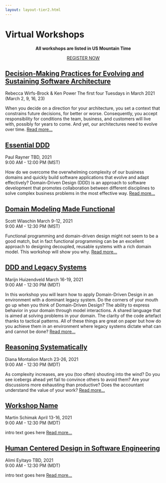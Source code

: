 ```yaml
---
layout: layout-tier2.html
---
```

<div class="section hero workshops"></div>
<div class="container">
    <div class="col-lg-8 col-lg-offset-2">
        <h1 class="text-center">Virtual Workshops</h1>
        <div class="row">
            <div class="col-xs-12" align="center">
                <p><strong>All workshops are listed in US Mountain Time</strong></p>
                <a class="btn" href="https://ti.to/EDDD/explore-ddd-2021-spring-workshops">REGISTER NOW</a>
            </div>
        </div>
    </div>
</div>
<div class="container workshops-index-page">
    <div class="col-lg-10 col-lg-offset-1">
        <!-- begin workshop element -->
        <div class="row">
            <div class="col-xs-12 col-sm-2">
                <div class="speaker-container">
                    <a href="rebecca-wirfs-brock-and-ken-power.html"><div class="co-workshop-img rebecca-and-ken"></div></a>
                    </div>
                </div>
            <div class="col-xs-12 col-sm-10 workshops-index-page--item">
                <h2><a href="rebecca-wirfs-brock-and-ken-power.html">Decision-Making Practices for Evolving and Sustaining Software Architecture</a></h2>
                <p>
                    <span class="speaker-name">Rebecca Wirfs-Brock &amp; Ken Power</span>
                    <span class="duration">The first four Tuesdays in March 2021<br>(March 2, 9, 16, 23)</span>
                </p>
                <p>When you decide on a direction for your architecture, you set a context that constrains future decisions, for better or worse. Consequently, you accept responsibility for conditions the team, business, and customers will live with, possibly for years to come. And yet, our architectures need to evolve over time. <a href="rebecca-wirfs-brock-and-ken-power.html">Read more...</a></p>
            </div>
        </div>
        <!-- begin workshop element -->
        <div class="row">
            <div class="col-xs-12 col-sm-2">
                <div class="speaker-container">
                    <a href="paul-rayner.html"><div class="speaker-img paul-rayner"></div></a>
                </div>
            </div>
            <div class="col-xs-12 col-sm-10 workshops-index-page--item">
                <h2><a href="paul-rayner.html">Essential DDD</a></h2>
                <p>
                    <span class="speaker-name">Paul Rayner</span>
                    <span class="duration">TBD, 2021<br>9:00 AM - 12:00 PM (MST)</span>
                </p>
                <p>How do we overcome the overwhelming complexity of our business domains and quickly build software applications that evolve and adapt effectively? Domain-Driven Design (DDD) is an approach to software development that promotes collaboration between different disciplines to solve complex business problems in the most effective way. <a href="paul-rayner.html">Read more...</a></p>
            </div>
        </div>
        <!-- begin workshop element -->
        <div class="row">
            <div class="col-xs-12 col-sm-2">
                <div class="speaker-container">
                    <a href="scott-wlaschin.html"><div class="speaker-img scott-wlaschin"></div></a>
                </div>
            </div>
            <div class="col-xs-12 col-sm-10 workshops-index-page--item">
                <h2><a href="scott-wlaschin.html">Domain Modeling Made Functional</a></h2>
                <p>
                    <span class="speaker-name">Scott Wlaschin</span>
                    <span class="duration">March 9-12, 2021<br>9:00 AM - 12:30 PM (MST)</span>
                </p>
                <p>Functional programming and domain-driven design might not seem to be a good match, but in fact functional programming can be an excellent approach to designing decoupled, reusable systems with a rich domain model. This workshop will show you why. <a href="scott-wlaschin.html">Read more...</a></p>
            </div>
        </div>
        <!-- begin workshop element -->
        <div class="row">
            <div class="col-xs-12 col-sm-2">
                <div class="speaker-container">
                    <a href="marijn-huizendveld.html"><div class="speaker-img marijn-huizendveld"></div></a>
                </div>
            </div>
            <div class="col-xs-12 col-sm-10 workshops-index-page--item">
                <h2><a href="marijn-huizendveld.html">DDD and Legacy Systems</a></h2>
                <p>
                    <span class="speaker-name">Marijn Huizendveld</span>
                    <span class="duration">March 16-19, 2021<br>9:00 AM - 12:30 PM (MDT)</span>
                </p>
                <p>In this workshop you will learn how to apply Domain-Driven Design in an environment with a dominant legacy system. Do the corners of your mouth go up when you think of Domain-Driven Design? The ability to express behavior in your domain through model interactions. A shared language that is aimed at solving problems in your domain. The clarity of the code artefact thanks to tactical patterns. All of these things are great on paper but how do you achieve them in an environment where legacy systems dictate what can and cannot be done? <a href="marijn-huizendveld.html">Read more...</a></p>
            </div>
        </div>
        <!-- begin workshop element -->
        <div class="row">
            <div class="col-xs-12 col-sm-2">
                <div class="speaker-container">
                    <a href="diana-montalion.html"><div class="speaker-img diana-montalion"></div></a>
                </div>
            </div>
            <div class="col-xs-12 col-sm-10 workshops-index-page--item">
                <h2><a href="diana-montalion.html">Reasoning Systematically</a></h2>
                <p>
                    <span class="speaker-name">Diana Montalion</span>
                    <span class="duration">March 23-26, 2021<br>9:00 AM - 12:30 PM (MDT)</span>
                </p>
                <p>As complexity increases, are you (too often) shouting into the wind? Do you see icebergs ahead yet fail to convince others to avoid them? Are your discussions more exhausting than productive? Does the accountant understand the value of your work? <a href="diana-montalion.html">Read more...</a></p>
            </div>
        </div>
        <!-- begin workshop element -->
        <div class="row">
            <div class="col-xs-12 col-sm-2">
                <div class="speaker-container">
                    <a href="martin-schimak.html"><div class="speaker-img martin-schimak"></div></a>
                </div>
            </div>
            <div class="col-xs-12 col-sm-10 workshops-index-page--item">
                <h2><a href="martin-schimak.html">Workshop Name</a></h2>
                <p>
                    <span class="speaker-name">Martin Schimak</span>
                    <span class="duration">April 13-16, 2021<br>9:00 AM - 12:30 PM (MDT)</span>
                </p>
                <p>intro text goes here <a href="martin-schimak.html">Read more...</a></p>
            </div>
        </div>
        <!-- begin workshop element -->
        <div class="row">
            <div class="col-xs-12 col-sm-2">
                <div class="speaker-container">
                    <a href="alimi-eyitayo.html"><div class="speaker-img alimi-eyitayo"></div></a>
                </div>
            </div>
            <div class="col-xs-12 col-sm-10 workshops-index-page--item">
                <h2><a href="alimi-eyitayo.html">Human Centered Design in Software Engineering</a></h2>
                <p>
                    <span class="speaker-name">Alimi Eyitayo</span>
                    <span class="duration">TBD, 2021<br>9:00 AM - 12:30 PM (MDT)</span>
                </p>
                <p>intro text goes here <a href="alimi-eyitayo.html">Read more...</a></p>
            </div>
        </div>
    </div>
</div>
